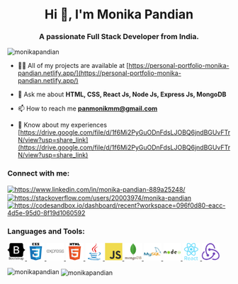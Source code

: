 <h1 align="center">Hi 👋, I'm Monika Pandian</h1>
<h3 align="center">A passionate Full Stack Developer from India.</h3>

<p align="left"> <img src="https://komarev.com/ghpvc/?username=monikapandian&label=Profile%20views&color=0e75b6&style=flat" alt="monikapandian" /> </p>

- 👨‍💻 All of my projects are available at [https://personal-portfolio-monika-pandian.netlify.app/](https://personal-portfolio-monika-pandian.netlify.app/)

- 💬 Ask me about **HTML, CSS, React Js, Node Js, Express Js, MongoDB**

- 📫 How to reach me **panmonikmm@gmail.com**

- 📄 Know about my experiences [https://drive.google.com/file/d/1f6Mi2PyGuODnFdsLJOBQ6jndBGUvFTrN/view?usp=share_link](https://drive.google.com/file/d/1f6Mi2PyGuODnFdsLJOBQ6jndBGUvFTrN/view?usp=share_link)

<h3 align="left">Connect with me:</h3>
<p align="left">
<a href="https://linkedin.com/in/https://www.linkedin.com/in/monika-pandian-889a25248/" target="blank"><img align="center" src="https://raw.githubusercontent.com/rahuldkjain/github-profile-readme-generator/master/src/images/icons/Social/linked-in-alt.svg" alt="https://www.linkedin.com/in/monika-pandian-889a25248/" height="30" width="40" /></a>
<a href="https://stackoverflow.com/users/https://stackoverflow.com/users/20003974/monika-pandian" target="blank"><img align="center" src="https://raw.githubusercontent.com/rahuldkjain/github-profile-readme-generator/master/src/images/icons/Social/stack-overflow.svg" alt="https://stackoverflow.com/users/20003974/monika-pandian" height="30" width="40" /></a>
<a href="https://codesandbox.com/https://codesandbox.io/dashboard/recent?workspace=096f0d80-eacc-4d5e-95d0-8f19d1060592" target="blank"><img align="center" src="https://raw.githubusercontent.com/rahuldkjain/github-profile-readme-generator/master/src/images/icons/Social/codesandbox.svg" alt="https://codesandbox.io/dashboard/recent?workspace=096f0d80-eacc-4d5e-95d0-8f19d1060592" height="30" width="40" /></a>
</p>

<h3 align="left">Languages and Tools:</h3>
<p align="left"> <a href="https://getbootstrap.com" target="_blank" rel="noreferrer"> <img src="https://raw.githubusercontent.com/devicons/devicon/master/icons/bootstrap/bootstrap-plain-wordmark.svg" alt="bootstrap" width="40" height="40"/> </a> <a href="https://www.w3schools.com/css/" target="_blank" rel="noreferrer"> <img src="https://raw.githubusercontent.com/devicons/devicon/master/icons/css3/css3-original-wordmark.svg" alt="css3" width="40" height="40"/> </a> <a href="https://expressjs.com" target="_blank" rel="noreferrer"> <img src="https://raw.githubusercontent.com/devicons/devicon/master/icons/express/express-original-wordmark.svg" alt="express" width="40" height="40"/> </a> <a href="https://www.w3.org/html/" target="_blank" rel="noreferrer"> <img src="https://raw.githubusercontent.com/devicons/devicon/master/icons/html5/html5-original-wordmark.svg" alt="html5" width="40" height="40"/> </a> <a href="https://www.java.com" target="_blank" rel="noreferrer"> <img src="https://raw.githubusercontent.com/devicons/devicon/master/icons/java/java-original.svg" alt="java" width="40" height="40"/> </a> <a href="https://developer.mozilla.org/en-US/docs/Web/JavaScript" target="_blank" rel="noreferrer"> <img src="https://raw.githubusercontent.com/devicons/devicon/master/icons/javascript/javascript-original.svg" alt="javascript" width="40" height="40"/> </a> <a href="https://www.mongodb.com/" target="_blank" rel="noreferrer"> <img src="https://raw.githubusercontent.com/devicons/devicon/master/icons/mongodb/mongodb-original-wordmark.svg" alt="mongodb" width="40" height="40"/> </a> <a href="https://www.mysql.com/" target="_blank" rel="noreferrer"> <img src="https://raw.githubusercontent.com/devicons/devicon/master/icons/mysql/mysql-original-wordmark.svg" alt="mysql" width="40" height="40"/> </a> <a href="https://nodejs.org" target="_blank" rel="noreferrer"> <img src="https://raw.githubusercontent.com/devicons/devicon/master/icons/nodejs/nodejs-original-wordmark.svg" alt="nodejs" width="40" height="40"/> </a> <a href="https://reactjs.org/" target="_blank" rel="noreferrer"> <img src="https://raw.githubusercontent.com/devicons/devicon/master/icons/react/react-original-wordmark.svg" alt="react" width="40" height="40"/> </a> <a href="https://redux.js.org" target="_blank" rel="noreferrer"> <img src="https://raw.githubusercontent.com/devicons/devicon/master/icons/redux/redux-original.svg" alt="redux" width="40" height="40"/> </a> </p>

<p><img align="left" src="https://github-readme-stats.vercel.app/api/top-langs?username=monikapandian&show_icons=true&locale=en&layout=compact" alt="monikapandian" /></p>

<p>&nbsp;<img align="center" src="https://github-readme-stats.vercel.app/api?username=monikapandian&show_icons=true&locale=en" alt="monikapandian" /></p>
